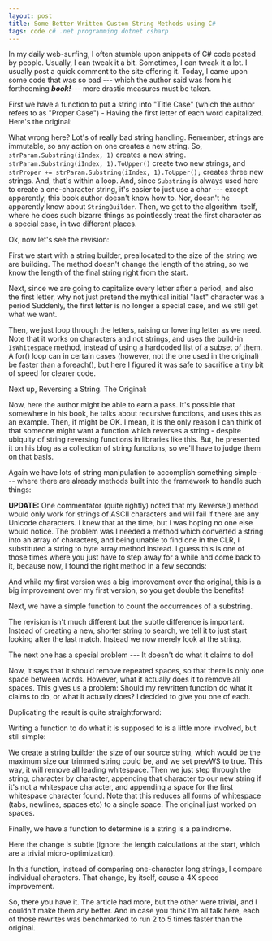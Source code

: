 ```yaml
---
layout: post
title: Some Better-Written Custom String Methods using C#
tags: code c# .net programming dotnet csharp
---
```


  In my daily web-surfing, I often stumble upon snippets of C# code posted by people.  Usually, I can tweak  it a bit. Sometimes, I can tweak it a lot.  I usually post a quick comment to the site offering it.  Today, I came upon some code that was so bad --- which the author said was from his forthcoming ***book!***--- more drastic measures must be taken.

First we have a function to put a string into "Title Case" (which the author refers to as "Proper Case") - Having the first letter of each word capitalized.  Here's the original:

<script src="https://gist.github.com/jamescurran/5437884.js">   </script>

What wrong here? Lot's of really bad string handling.  Remember, strings are immutable, so any action on one creates a new string.  So, `strParam.Substring(iIndex, 1)` creates a new string. `strParam.Substring(iIndex, 1).ToUpper()` create two new strings, and `strProper += strParam.Substring(iIndex, 1).ToUpper();` creates three new strings.  And, that's within a loop.   And, since `Substring` is always used here to create a one-character string, it's easier to just use a char --- except apparently, this book author doesn't know how to.   Nor, doesn't he apparently know about `StringBuilder`.  Then, we get to the algorithm itself, where he does such bizarre things as pointlessly treat the first character as a special case, in two different places. 

Ok, now let's see the revision:

<script src="https://gist.github.com/jamescurran/5437912.js">   </script>

First we start with a string builder, preallocated to the size of the string we are building.  The method doesn't change the length of the string, so we know the length of the final string right from the start.

Next, since we are going to capitalize every letter after a period, and also the first letter, why not just pretend the mythical initial "last" character was a period   Suddenly, the first letter is no longer a special case, and we still get what we want.

Then, we just loop through the letters, raising or lowering letter as we need. Note that it works on characters and not strings, and uses the build-in `IsWhitespace` method, instead of using a  hardcoded list of a subset of them.  A for() loop can in certain cases (however, not the one used in the original) be faster than a foreach(), but here I figured it was safe to sacrifice a tiny bit of speed for clearer code.

Next up, Reversing a String.  The Original:

<script src="https://gist.github.com/jamescurran/5437943.js">   </script>

Now, here the author might be able to earn a pass.  It's possible that somewhere in his book, he talks about recursive functions, and uses this as an example.  Then, if might be OK.  I mean, it is the only reason I can think of that someone might want a function which reverses a string - despite ubiquity of string reversing functions in libraries like this.  But, he presented it on his blog as a collection of string functions, so we'll have to judge them on that basis.  

Again we have lots of string manipulation to accomplish something simple --- where there are already methods built into the framework to handle such things:

<script src="https://gist.github.com/jamescurran/5437955.js">   </script>

**UPDATE:** One commentator (quite rightly) noted that my Reverse() method would only work for strings of ASCII characters and will fail if there are any Unicode characters. I knew that at the time, but I was hoping no one else would notice. The problem was I needed a method which converted a string into an array of characters, and being unable to find one in the CLR, I substituted a string to byte array method instead.   I guess this is one of those times where you just have to step away for a while and come back to it, because now, I found the right method in a few seconds:

<script src="https://gist.github.com/jamescurran/5437971.js">   </script>

And while my first version was a big improvement over the original, this is a big improvement over my first version, so you get double the benefits!

Next, we have a simple function to count the occurrences of a substring. 

<script src="https://gist.github.com/jamescurran/5437981.js">   </script>

The revision isn't much different but the subtle difference is important.  Instead of creating a new, shorter string to search, we tell it to just start looking after the last match.  Instead we now merely look at the string.

<script src="https://gist.github.com/jamescurran/5437995.js">   </script>

The next one has a special problem --- It doesn't do what it claims to do!

<script src="https://gist.github.com/jamescurran/5438000.js">   </script>

Now, it says that it should remove repeated spaces, so that there is only one space between words. However, what it actually does it to remove all spaces.  This gives us a problem: Should my rewritten function do what it claims to do, or what it actually does? I decided to give you one of each.

Duplicating the result is quite straightforward:

<script src="https://gist.github.com/jamescurran/5438013.js">   </script>

Writing a function to do what it is supposed to is a little more involved, but still simple:

<script src="https://gist.github.com/jamescurran/5438021.js">   </script>

We create a string builder the size of our source string, which would be the maximum size our trimmed string could be, and we set prevWS to true.  This way, it will remove all leading whitespace.  Then we just step through the string, character by character, appending that character to our new string if it's not a whitespace character, and appending a space for the first whitespace character found.  Note that this reduces all forms of whitespace (tabs, newlines, spaces etc) to a single space.  The original just worked on spaces. 

Finally, we have a function to determine is a string is a palindrome. 

<script src="https://gist.github.com/jamescurran/5438029.js">   </script>

Here the change is subtle (ignore the length calculations at the start, which are a trivial micro-optimization).

<script src="https://gist.github.com/jamescurran/5438044.js">   </script>

In this function, instead of comparing one-character long strings, I compare individual characters.  That change, by itself, cause a 4X speed improvement.

So, there you have it.  The article had more, but the other were trivial, and I couldn't make them any better.  And in case you think I'm all talk here, each of those rewrites was benchmarked to run 2 to 5 times faster than the original.
